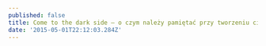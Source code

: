 ```yaml
---
published: false
title: Come to the dark side – o czym należy pamiętać przy tworzeniu ciemnego motywu
date: '2015-05-01T22:12:03.284Z'
---
```

